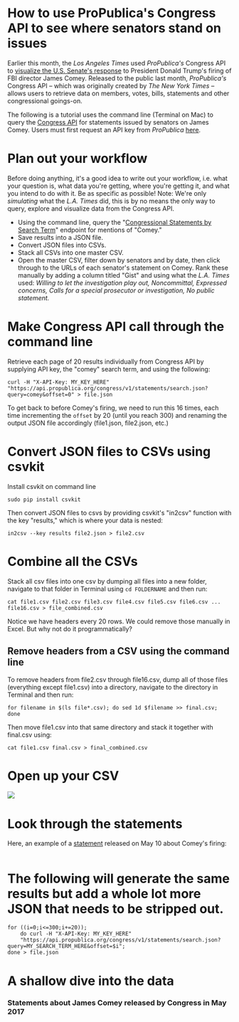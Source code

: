 # How to use ProPublica's Congress API to see where senators stand on issues

Earlier this month, the *Los Angeles Times* used *ProPublica's* Congress API to [visualize the U.S. Senate's response](http://www.latimes.com/projects/la-na-pol-senators-trump-russia/) to President Donald Trump's firing of FBI director James Comey. Released to the public last month, *ProPublica's* Congress API – which was originally created by *The New York Times* – allows users to retrieve data on members, votes, bills, statements and other congressional goings-on.

The following is a tutorial uses the command line (Terminal on Mac) to query the [Congress API](https://projects.propublica.org/api-docs/congress-api/) for statements issued by senators on James Comey. Users must first request an API key from *ProPublica* [here](https://www.propublica.org/datastore/api/propublica-congress-api).

# Plan out your workflow

Before doing anything, it's a good idea to write out your workflow, i.e. what your question is, what data you're getting, where you're getting it, and what you intend to do with it. Be as specific as possible! Note: We're only *simulating* what the *L.A. Times* did, this is by no means the only way to query, explore and visualize data from the Congress API. 

* Using the command line, query the "[Congressional Statements by Search Term](https://projects.propublica.org/api-docs/congress-api/endpoints/#get-congressional-statements-by-search-term)" endpoint for mentions of "Comey."
* Save results into a JSON file.
* Convert JSON files into CSVs.
* Stack all CSVs into one master CSV.
* Open the master CSV, filter down by senators and by date, then click through to the URLs of each senator's statement on Comey. Rank these manually by adding a column titled "Gist" and using what the *L.A. Times* used: *Willing to let the investigation play out, Noncommittal, Expressed concerns, Calls for a special prosecutor or investigation, No public statement.*

# Make Congress API call through the command line 

Retrieve each page of 20 results individually from Congress API by supplying API key, the "comey" search term, and using the following:

`curl -H "X-API-Key: MY_KEY_HERE" "https://api.propublica.org/congress/v1/statements/search.json?query=comey&offset=0" > file.json`

To get back to before Comey's firing, we need to run this 16 times, each time incrementing the `offset` by 20 (until you reach 300) and renaming the output JSON file accordingly (file1.json, file2.json, etc.)

# Convert JSON files to CSVs using csvkit

Install csvkit on command line

`sudo pip install csvkit`

Then convert JSON files to csvs by providing csvkit's "in2csv" function with the key "results," which is where your data is nested: 

`in2csv --key results file2.json > file2.csv`

# Combine all the CSVs

Stack all csv files into one csv by dumping all files into a new folder, navigate to that folder in Terminal using `cd FOLDERNAME` and then run:

`cat file1.csv file2.csv file3.csv file4.csv file5.csv file6.csv ... file16.csv > file_combined.csv`

Notice we have headers every 20 rows. We could remove those manually in Excel. But why not do it programmatically?

## Remove headers from a CSV using the command line

To remove headers from file2.csv through file16.csv, dump all of those files (everything except file1.csv) into a directory, navigate to the directory in Terminal and then run:

`for filename in $(ls file*.csv); do sed 1d $filename >> final.csv; done`

Then move file1.csv into that same directory and stack it together with final.csv using:

`cat file1.csv final.csv > final_combined.csv`

# Open up your CSV

![](http://storybench.org/assets/comey-api-call.png)

# Look through the statements

Here, an example of a [statement](https://www.heitkamp.senate.gov/public/index.cfm/press-releases?ID=752050F4-BD1C-4D47-855C-78BAAD99CD7C) released on May 10 about Comey's firing:

![]()

# The following will generate the same results but add a whole lot more JSON that needs to be stripped out. 

```
for ((i=0;i<=300;i+=20)); 
	do curl -H "X-API-Key: MY_KEY_HERE" 
	"https://api.propublica.org/congress/v1/statements/search.json?query=MY_SEARCH_TERM_HERE&offset=$i"; 
done > file.json
```
# A shallow dive into the data

### Statements about James Comey released by Congress in May 2017





